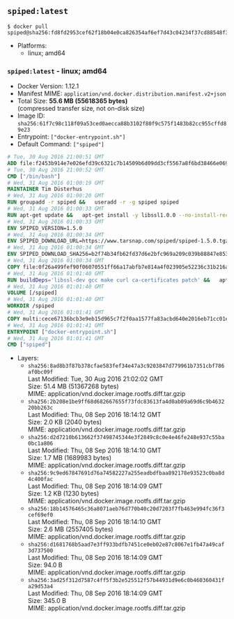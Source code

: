 ## `spiped:latest`

```console
$ docker pull spiped@sha256:fd8fd2953cef62f18b04e0ca826354af6ef7d43c04234f37cd88548f371ee533
```

-	Platforms:
	-	linux; amd64

### `spiped:latest` - linux; amd64

-	Docker Version: 1.12.1
-	Manifest MIME: `application/vnd.docker.distribution.manifest.v2+json`
-	Total Size: **55.6 MB (55618365 bytes)**  
	(compressed transfer size, not on-disk size)
-	Image ID: `sha256:61f7c98c118f09a53ced0aecca88b3102f80f9c575f1483b82cc955cffd89e23`
-	Entrypoint: `["docker-entrypoint.sh"]`
-	Default Command: `["spiped"]`

```dockerfile
# Tue, 30 Aug 2016 21:00:51 GMT
ADD file:f2453b914e7e026efd39c6321c7b14509b6d09dd3cf5567a8f6bd38466e06954 in / 
# Tue, 30 Aug 2016 21:00:52 GMT
CMD ["/bin/bash"]
# Wed, 31 Aug 2016 01:00:19 GMT
MAINTAINER Tim Düsterhus
# Wed, 31 Aug 2016 01:00:20 GMT
RUN groupadd -r spiped &&	useradd -r -g spiped spiped
# Wed, 31 Aug 2016 01:00:33 GMT
RUN apt-get update &&	apt-get install -y libssl1.0.0 --no-install-recommends &&	rm -rf /var/lib/apt/lists/*
# Wed, 31 Aug 2016 01:00:33 GMT
ENV SPIPED_VERSION=1.5.0
# Wed, 31 Aug 2016 01:00:34 GMT
ENV SPIPED_DOWNLOAD_URL=https://www.tarsnap.com/spiped/spiped-1.5.0.tgz
# Wed, 31 Aug 2016 01:00:34 GMT
ENV SPIPED_DOWNLOAD_SHA256=b2f74b34fb62fd37d6e2bfc969a209c039b88847e853a49e91768dec625facd7
# Wed, 31 Aug 2016 01:00:34 GMT
COPY file:0f26a499fef90f06070551ff66a17abfb7e814a4f023905e52236c31b216a7bb in /0001-Fix-docker-stop-issue.patch 
# Wed, 31 Aug 2016 01:01:40 GMT
RUN buildDeps='libssl-dev gcc make curl ca-certificates patch' &&	apt-get update && apt-get install -y $buildDeps --no-install-recommends &&	rm -rf /var/lib/apt/lists/* &&	curl -fsSL "$SPIPED_DOWNLOAD_URL" -o spiped.tar.gz &&	echo "$SPIPED_DOWNLOAD_SHA256 spiped.tar.gz" |sha256sum -c - &&	mkdir -p /usr/local/src/spiped &&	tar xzf "spiped.tar.gz" -C /usr/local/src/spiped --strip-components=1 &&	rm "spiped.tar.gz" &&	patch -p1 -d /usr/local/src/spiped/ < /0001-Fix-docker-stop-issue.patch &&	make -C /usr/local/src/spiped &&	make -C /usr/local/src/spiped install &&	rm -rf /usr/local/src/spiped &&	apt-get purge -y --auto-remove $buildDeps
# Wed, 31 Aug 2016 01:01:40 GMT
VOLUME [/spiped]
# Wed, 31 Aug 2016 01:01:40 GMT
WORKDIR /spiped
# Wed, 31 Aug 2016 01:01:41 GMT
COPY multi:cece67136bcb3e9eb15d965c7f2f0aa1577fa83acbd640e2016eb71cc01e0cfa in /usr/local/bin/ 
# Wed, 31 Aug 2016 01:01:41 GMT
ENTRYPOINT ["docker-entrypoint.sh"]
# Wed, 31 Aug 2016 01:01:41 GMT
CMD ["spiped"]
```

-	Layers:
	-	`sha256:8ad8b3f87b378cfae583fef34e47a3c9203847d779961b7351cbf786af0bc09f`  
		Last Modified: Tue, 30 Aug 2016 21:02:02 GMT  
		Size: 51.4 MB (51367268 bytes)  
		MIME: application/vnd.docker.image.rootfs.diff.tar.gzip
	-	`sha256:2b208e1be9ff68d682667655f73fdc83613fa4d0ab09a69d6c9b463220bb263c`  
		Last Modified: Thu, 08 Sep 2016 18:14:12 GMT  
		Size: 2.0 KB (2040 bytes)  
		MIME: application/vnd.docker.image.rootfs.diff.tar.gzip
	-	`sha256:d2d7210b613662f37498745344e3f2849c8c0e4e46fe248e937c55ba0bc1a806`  
		Last Modified: Thu, 08 Sep 2016 18:14:10 GMT  
		Size: 1.7 MB (1689983 bytes)  
		MIME: application/vnd.docker.image.rootfs.diff.tar.gzip
	-	`sha256:9c9ed67847691d76a74582227a255eadbdfbaa892178e93523c0ba8d4c400fac`  
		Last Modified: Thu, 08 Sep 2016 18:14:09 GMT  
		Size: 1.2 KB (1230 bytes)  
		MIME: application/vnd.docker.image.rootfs.diff.tar.gzip
	-	`sha256:18b14576465c36a8071aeb76d770b40c20d7203f7fb463e994fc36f3cef69ef0`  
		Last Modified: Thu, 08 Sep 2016 18:14:10 GMT  
		Size: 2.6 MB (2557405 bytes)  
		MIME: application/vnd.docker.image.rootfs.diff.tar.gzip
	-	`sha256:d1681768b5aad7e3ff933bdfb7451ce0eb02e87c8067e1fb47a49caf3d737500`  
		Last Modified: Thu, 08 Sep 2016 18:14:09 GMT  
		Size: 94.0 B  
		MIME: application/vnd.docker.image.rootfs.diff.tar.gzip
	-	`sha256:3ad25f312d7587c4ff5f3b2e525512f57b44931d9e6c0b460360431fa29d53a4`  
		Last Modified: Thu, 08 Sep 2016 18:14:09 GMT  
		Size: 345.0 B  
		MIME: application/vnd.docker.image.rootfs.diff.tar.gzip

